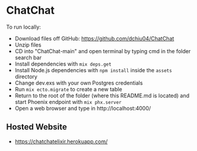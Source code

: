 # ChatChat

To run locally:
  * Download files off GitHub: https://github.com/dchiu04/ChatChat
  * Unzip files
  * CD into "ChatChat-main" and open terminal by typing cmd in the folder search bar
  * Install dependencies with `mix deps.get`
  * Install Node.js dependencies with `npm install` inside the `assets` directory
  * Change dev.exs with your own Postgres credentials
  * Run `mix ecto.migrate` to create a new table
  * Return to the root of the folder (where this README.md is located) and start Phoenix endpoint with `mix phx.server`
  * Open a web browser and type in http://localhost:4000/ 

## Hosted Website
  * https://chatchatelixir.herokuapp.com/